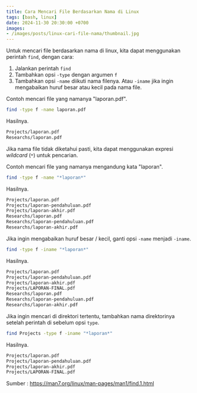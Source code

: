 ```yaml
---
title: Cara Mencari File Berdasarkan Nama di Linux
tags: [bash, linux]
date: 2024-11-30 20:30:00 +0700
images:
- /images/posts/linux-cari-file-nama/thumbnail.jpg
---
```


Untuk mencari file berdasarkan nama di linux, kita dapat menggunakan perintah `find`, dengan cara:

<!--more-->

1. Jalankan perintah `find`
2. Tambahkan opsi `-type` dengan argumen `f`
3. Tambahkan opsi `-name` diikuti nama filenya. Atau `-iname` jika ingin mengabaikan huruf besar atau kecil pada nama file.

Contoh mencari file yang namanya "laporan.pdf".

```bash
find -type f -name laporan.pdf
```

Hasilnya.

```bash
Projects/laporan.pdf
Researchs/laporan.pdf
```

Jika nama file tidak diketahui pasti, kita dapat menggunakan expresi *wildcard* (`*`) untuk pencarian.

Contoh mencari file yang namanya mengandung kata "laporan".

```bash
find -type f -name "*laporan*"
```

Hasilnya.

```bash
Projects/laporan.pdf
Projects/laporan-pendahuluan.pdf
Projects/laporan-akhir.pdf
Researchs/laporan.pdf
Researchs/laporan-pendahuluan.pdf
Researchs/laporan-akhir.pdf
```

Jika ingin mengabaikan huruf besar / kecil, ganti opsi `-name` menjadi `-iname`.

```bash
find -type f -iname "*laporan*"
```

Hasilnya.

```bash
Projects/laporan.pdf
Projects/laporan-pendahuluan.pdf
Projects/laporan-akhir.pdf
Projects/LAPORAN-FINAL.pdf
Researchs/laporan.pdf
Researchs/laporan-pendahuluan.pdf
Researchs/laporan-akhir.pdf
```

Jika ingin mencari di direktori tertentu, tambahkan nama direktorinya setelah perintah di sebelum opsi `type`.

```bash
find Projects -type f -iname "*laporan*"
```

Hasilnya.

```bash
Projects/laporan.pdf
Projects/laporan-pendahuluan.pdf
Projects/laporan-akhir.pdf
Projects/LAPORAN-FINAL.pdf
```

Sumber : https://man7.org/linux/man-pages/man1/find.1.html
